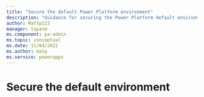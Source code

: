 ```yaml
---
title: "Secure the default Power Platform environment"
description: "Guidance for securing the Power Platform default environment."
author: Mattp123
manager: tapanm
ms.component: pa-admin
ms.topic: conceptual
ms.date: 11/04/2022
ms.author: matp 
ms.service: powerapps
---
```

# Secure the default environment

<!-- Insert content. Remove this comment afterward. -->